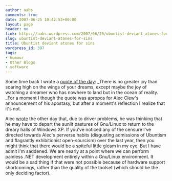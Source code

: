 ```yaml
---
author: aabs
comments: true
date: 2007-06-25 10:42:53+00:00
layout: page
header: no
link: https://aabs.wordpress.com/2007/06/25/ubuntist-deviant-atones-for-sins/
slug: ubuntist-deviant-atones-for-sins
title: Ubuntist deviant atones for sins
wordpress_id: 397
tags:
- humour
- Other Blogs
- software
---
```


Some time back I wrote a [quote of the day](http://aabs.wordpress.com/2005/12/02/quote-of-the-day-3/): _There is no greater joy than soaring high on the wings of your dreams, except maybe the joy of watching a dreamer who has nowhere to land but in the ocean of reality. _For a moment I though the quote was apropos for Alec Clew's announcement of his apostasy, but after a moment's reflection I realize that it's not.

Alec [wrote](http://alecthegeek.wordpress.com/2007/06/24/i-might-have-to-go-back-to-the-dark-side/) the other day that, due to driver problems, he was thinking that he may have to depart the sunlit pastures of Gnu/Linux to return to the dreary halls of Windows XP. If you've noticed any of the censure I've directed towards Alec's perverse habits (disgusting admissions of Ubuntism and flagrantly exhibitionist open-sourcism) over the last year, then you might think that there would be a spiteful little gleam in my eye. But I have admit I'm saddened. We are nearly at a point where we can perform painless .NET development entirely within a Gnu/Linux environment. It would be a sad thing if that were not possible because of hardware support shortcomings, rather than the quality of the toolset (which should be the only deciding factor).
